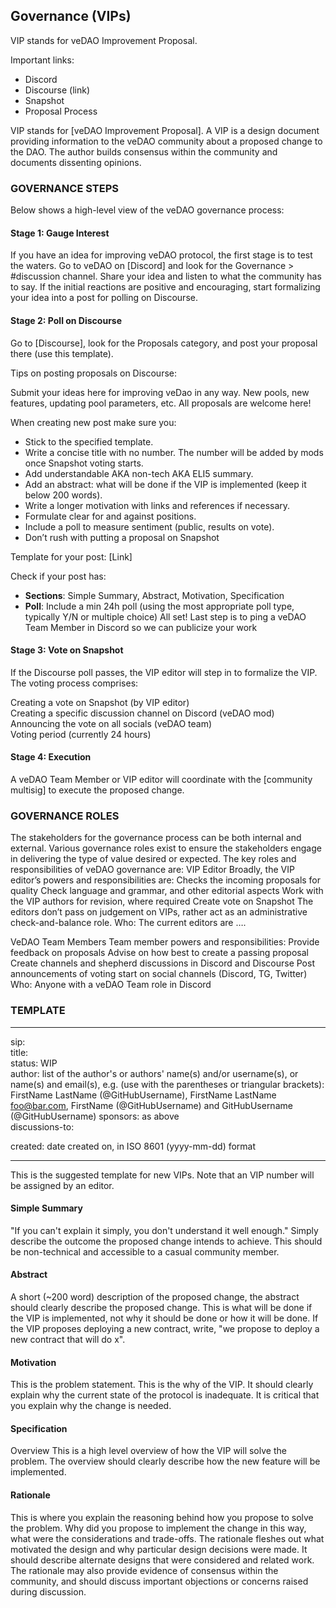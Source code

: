 ## Governance (VIPs)
VIP stands for veDAO Improvement Proposal.

Important links:

* Discord
* ​Discourse (link)
* ​Snapshot​
* Proposal Process

VIP stands for [veDAO Improvement Proposal]. A VIP is a design document providing information to the veDAO community about a proposed change to the DAO. The author builds consensus within the community and documents dissenting opinions.


### GOVERNANCE STEPS

Below shows a high-level view of the veDAO governance process:
 
#### **Stage 1: Gauge Interest**
If you have an idea for improving veDAO protocol, the first stage is to test the waters. Go to veDAO on [Discord] and look for the Governance > #discussion channel. Share your idea and listen to what the community has to say.
If the initial reactions are positive and encouraging, start formalizing your idea into a post for polling on Discourse.

#### **Stage 2: Poll on Discourse**
Go to [Discourse], look for the Proposals category, and post your proposal there (use this template).
 
Tips on posting proposals on Discourse: 

Submit your ideas here for improving veDao in any way. New pools, new features, updating pool parameters, etc. All proposals are welcome here!

When creating new post make sure you:

* Stick to the specified template.
* Write a concise title with no number. The number will be added by mods once Snapshot voting starts.
* Add understandable AKA non-tech AKA ELI5 summary.
* Add an abstract: what will be done if the VIP is implemented (keep it below 200 words).
* Write a longer motivation with links and references if necessary.
* Formulate clear for and against positions.
* Include a poll to measure sentiment (public, results on vote).
* Don’t rush with putting a proposal on Snapshot

Template for your post: [Link]​

Check if your post has:

* **Sections**: Simple Summary, Abstract, Motivation, Specification
* **Poll**: Include a min 24h poll (using the most appropriate poll type, typically Y/N or multiple choice)
All set! Last step is to ping a veDAO Team Member in Discord so we can publicize your work

#### **Stage 3: Vote on Snapshot**
If the Discourse poll passes, the VIP editor will step in to formalize the VIP. The voting process comprises:

Creating a vote on Snapshot (by VIP editor)  
Creating a specific discussion channel on Discord (veDAO mod)  
Announcing the vote on all socials (veDAO team)  
Voting period (currently 24 hours)

#### **Stage 4: Execution**
A veDAO Team Member or VIP editor will coordinate with the [community multisig] to execute the proposed change.


### GOVERNANCE ROLES

The stakeholders for the governance process can be both internal and external. Various governance roles exist to ensure the stakeholders engage in delivering the type of value desired or expected. The key roles and responsibilities of veDAO governance are:
VIP Editor
Broadly, the VIP editor’s powers and responsibilities are:
Checks the incoming proposals for quality
Check language and grammar, and other editorial aspects
Work with the VIP authors for revision, where required
Create vote on Snapshot
The editors don’t pass on judgement on VIPs, rather act as an administrative check-and-balance role.
Who: The current editors are ….


VeDAO Team Members
Team member powers and responsibilities:
Provide feedback on proposals
Advise on how best to create a passing proposal
Create channels and shepherd discussions in Discord and Discourse
Post announcements of voting start on social channels (Discord, TG, Twitter)
Who: Anyone with a veDAO Team role in Discord


### TEMPLATE
---
sip: <to be assigned>  
title: <VIP title>  
status: WIP  
author: list of the author's or authors' name(s) and/or username(s), or name(s) and email(s), e.g. (use with the parentheses or triangular brackets): FirstName LastName (@GitHubUsername), FirstName LastName <foo@bar.com>, FirstName (@GitHubUsername) and GitHubUsername (@GitHubUsername)
sponsors: as above  
discussions-to: <Create a new thread on Discourse and drop the link here>  
  
created: date created on, in ISO 8601 (yyyy-mm-dd) format

---

This is the suggested template for new VIPs. Note that an VIP number will be assigned by an editor. 

#### Simple Summary

"If you can't explain it simply, you don't understand it well enough." Simply describe the outcome the proposed change intends to achieve. This should be non-technical and accessible to a casual community member.

#### Abstract
A short (~200 word) description of the proposed change, the abstract should clearly describe the proposed change. This is what will be done if the VIP is implemented, not why it should be done or how it will be done. If the VIP proposes deploying a new contract, write, "we propose to deploy a new contract that will do x".

#### Motivation
This is the problem statement. This is the why of the VIP. It should clearly explain why the current state of the protocol is inadequate. It is critical that you explain why the change is needed.

#### Specification
Overview
This is a high level overview of how the VIP will solve the problem. The overview should clearly describe how the new feature will be implemented.

#### Rationale
This is where you explain the reasoning behind how you propose to solve the problem. Why did you propose to implement the change in this way, what were the considerations and trade-offs. The rationale fleshes out what motivated the design and why particular design decisions were made. It should describe alternate designs that were considered and related work. The rationale may also provide evidence of consensus within the community, and should discuss important objections or concerns raised during discussion.
